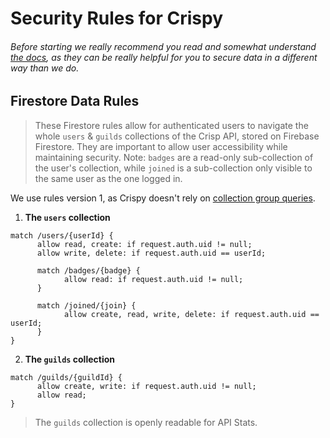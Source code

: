 # Security Rules for Crispy
###### Before starting we really recommend you read and somewhat understand [the docs](https://firebase.google.com/docs/firestore/security/get-started), as they can be really helpful for you to secure data in a different way than we do.

## Firestore Data Rules
> These Firestore rules allow for authenticated users to navigate the whole `users` & `guilds` collections of the Crisp API, stored on Firebase Firestore. They are important to allow user accessibility while maintaining security. Note: `badges` are a read-only sub-collection of the user's collection, while `joined` is a sub-collection only visible to the same user as the one logged in.

We use rules version 1, as Crispy doesn't rely on [collection group queries](https://firebase.google.com/docs/firestore/query-data/queries#collection-group-query).

1. **The `users` collection**

```
match /users/{userId} {
      allow read, create: if request.auth.uid != null;
      allow write, delete: if request.auth.uid == userId;

      match /badges/{badge} {
        	allow read: if request.auth.uid != null;
      }

      match /joined/{join} {
        	allow create, read, write, delete: if request.auth.uid == userId;
      }
}
```

2. **The `guilds` collection**

```
match /guilds/{guildId} {
      allow create, write: if request.auth.uid != null;
      allow read;
}
```
> The `guilds` collection is openly readable for API Stats.
